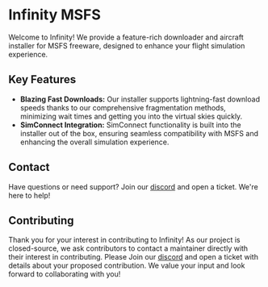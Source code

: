 
# Infinity MSFS

Welcome to Infinity! We provide a feature-rich downloader and aircraft installer for MSFS freeware, designed to enhance your flight simulation experience.

## Key Features

- **Blazing Fast Downloads:** Our installer supports lightning-fast download speeds thanks to our comprehensive fragmentation methods, minimizing wait times and getting you into the virtual skies quickly.
- **SimConnect Integration:** SimConnect functionality is built into the installer out of the box, ensuring seamless compatibility with MSFS and enhancing the overall simulation experience.

## Contact

Have questions or need support? Join our [discord](https://discord.gg/GhkQ9wrrbp) and open a ticket. We're here to help!

## Contributing

Thank you for your interest in contributing to Infinity! As our project is closed-source, we ask contributors to contact a maintainer directly with their interest in contributing. Please Join our [discord](https://discord.gg/GhkQ9wrrbp) and open a ticket with details about your proposed contribution. We value your input and look forward to collaborating with you!